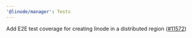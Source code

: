 ```yaml
---
'@linode/manager': Tests
---
```


Add E2E test coverage for creating linode in a distributed region ([#11572](https://github.com/linode/manager/pull/11572))

